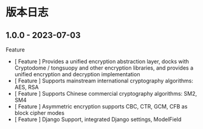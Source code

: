 # 版本日志

## 1.0.0 - 2023-07-03

Feature
* [ Feature ] Provides a unified encryption abstraction layer, docks with Cryptodome / tongsuopy and other encryption
  libraries, and provides a unified encryption and decryption implementation
* [ Feature ] Supports mainstream international cryptography algorithms: AES, RSA
* [ Feature ] Supports Chinese commercial cryptography algorithms: SM2, SM4
* [ Feature ] Asymmetric encryption supports CBC, CTR, GCM, CFB as block cipher modes
* [ Feature ] Django Support, integrated Django settings, ModelField
